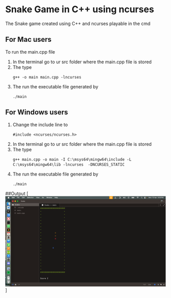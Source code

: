 # Snake Game in C++ using ncurses

The Snake game created using C++ and ncurses playable in the cmd

## For Mac users

To run the main.cpp file
1. In the terminal go to ur src folder where the main.cpp file is stored
2. The type
    ```
    g++ -o main main.cpp -lncurses
    ```
3. The run the executable file generated by
   ```
   ./main
   ```
## For Windows users

1. Change the include line to
   ```
   #include <ncurses/ncurses.h>
   ```
2. In the terminal go to ur src folder where the main.cpp file is stored
3. The type
    ```
    g++ main.cpp -o main -I C:\msys64\mingw64\include -L C:\msys64\mingw64\lib -lncurses  -DNCURSES_STATIC
    ```
4. The run the executable file generated by
   ```
   ./main
   ```

##Output
[![Snake](snake.png)]
